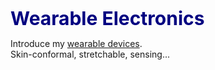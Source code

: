 <span style="color: navy; font-size: 30px; font-weight: bold;"> Wearable Electronics <br>

Introduce my [wearable devices](https://jhlee9708.github.io/research/). <br>
Skin-conformal, stretchable, sensing...

